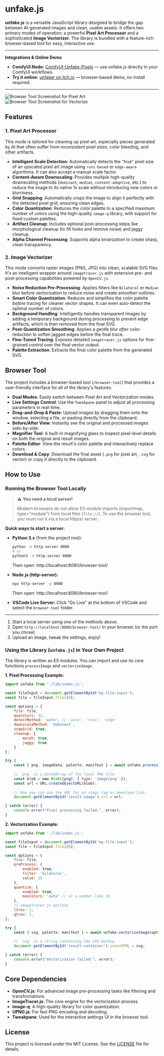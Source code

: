 # unfake.js

**unfake.js** is a versatile JavaScript library designed to bridge the gap between AI-generated images and clean, usable assets. It offers two primary modes of operation: a powerful **Pixel Art Processor** and a sophisticated **Image Vectorizer**. The library is bundled with a feature-rich browser-based tool for easy, interactive use.

---

**Integrations & Online Demo**

- **ComfyUI Node:** [ComfyUI-Unfake-Pixels](https://github.com/tauraloke/ComfyUI-Unfake-Pixels/) — use unfake.js directly in your ComfyUI workflows.
- **Try it online:** [unfaker on itch.io](https://jenissimo.itch.io/unfaker) — browser-based demo, no install required.

---

![Browser Tool Screenshot for Pixel Art](demo-pixel.png)
![Browser Tool Screenshot for Vectorize](demo-vector.png)

## Features

### 1. Pixel Art Processor
This mode is tailored for cleaning up pixel art, especially pieces generated by AI that often suffer from inconsistent pixel sizes, color bleeding, and other artifacts.

- **Intelligent Scale Detection**: Automatically detects the "true" pixel size of an upscaled pixel art image using `runs-based` or `edge-aware` algorithms. It can also accept a manual scale factor.
- **Content-Aware Downscaling**: Provides multiple high-quality downscaling methods (`dominant`, `median`, `content-adaptive`, etc.) to reduce the image to its native 1x scale without introducing new colors or blurriness.
- **Grid Snapping**: Automatically crops the image to align it perfectly with the detected pixel grid, ensuring clean edges.
- **Color Quantization**: Reduces the color palette to a specified maximum number of colors using the high-quality `image-q` library, with support for fixed custom palettes.
- **Artifact Cleanup**: Includes optional post-processing steps like morphological cleanup (to fill holes and remove noise) and jaggy cleanup.
- **Alpha Channel Processing**: Supports alpha binarization to create sharp, clean transparency.

### 2. Image Vectorizer
This mode converts raster images (PNG, JPG) into clean, scalable SVG files. It's an intelligent wrapper around `imagetracer.js` with extensive pre- and post-processing capabilities powered by `OpenCV.js`.

- **Noise Reduction Pre-Processing**: Applies filters like `Bilateral` or `Median` blur before vectorization to reduce noise and create smoother outlines.
- **Smart Color Quantization**: Reduces and simplifies the color palette *before* tracing for cleaner vector shapes. It can even auto-detect the optimal number of colors.
- **Background Handling**: Intelligently handles transparent images by adding a temporary background during processing to prevent edge artifacts, which is then removed from the final SVG.
- **Post-Quantization Smoothing**: Applies a gentle blur *after* color reduction to soften jagged edges before the final trace.
- **Fine-Tuned Tracing**: Exposes detailed `imagetracer.js` options for fine-grained control over the final vector output.
- **Palette Extraction**: Extracts the final color palette from the generated SVG.

## Browser Tool

The project includes a browser-based tool (`/browser-tool`) that provides a user-friendly interface for all of the library's features.

- **Dual Modes**: Easily switch between Pixel Art and Vectorization modes.
- **Live Settings Control**: Use the `Tweakpane` panel to adjust all processing parameters in real-time.
- **Drag-and-Drop & Paste**: Upload images by dragging them onto the window, selecting a file, or pasting directly from the clipboard.
- **Before/After View**: Instantly see the original and processed images side-by-side.
- **Magnifier Tool**: A built-in magnifying glass to inspect pixel-level details on both the original and result images.
- **Palette Editor**: View the result's color palette and interactively replace colors.
- **Download & Copy**: Download the final asset (`.png` for pixel art, `.svg` for vector) or copy it directly to the clipboard.

## How to Use

### Running the Browser Tool Locally

> ⚠️ **You need a local server!**
>
> Modern browsers do not allow ES module imports (importmap, type="module") from local files (`file://`). To use the browser tool, you must run it via a local http(s) server.

**Quick ways to start a server:**

- **Python 3.x** (from the project root):
  ```sh
  python -m http.server 8080
  # or
  python3 -m http.server 8080
  ```
  Then open: http://localhost:8080/browser-tool/

- **Node.js (http-server):**
  ```sh
  npx http-server -p 8080
  ```
  Then open: http://localhost:8080/browser-tool/

- **VSCode Live Server:**
  Click "Go Live" at the bottom of VSCode and select the `browser-tool` folder.

---

1. Start a local server using one of the methods above.
2. Open `http://localhost:8080/browser-tool/` in your browser (or the port you chose).
3. Upload an image, tweak the settings, enjoy!

### Using the Library (`unfake.js`) in Your Own Project

The library is written as ES modules. You can import and use its core functions `processImage` and `vectorizeImage`.

**1. Pixel Processing Example:**

```javascript
import unfake from './lib/index.js';

const fileInput = document.getElementById('my-file-input');
const file = fileInput.files[0];

const options = {
    file: file,
    maxColors: 32,
    detectMethod: 'auto', // 'auto', 'runs', 'edge'
    downscaleMethod: 'dominant',
    snapGrid: true,
    cleanup: { 
        morph: true, 
        jaggy: true 
    }
};

try {
    const { png, imageData, palette, manifest } = await unfake.processImage(options);
    
    // `png` is a Uint8Array of the final PNG file
    const blob = new Blob([png], { type: 'image/png' });
    const url = URL.createObjectURL(blob);
    
    // Now you can use the URL for an <img> tag or download link
    document.getElementById('result-image').src = url;

} catch (error) {
    console.error("Pixel processing failed:", error);
}
```

**2. Vectorization Example:**

```javascript
import unfake from './lib/index.js';

const fileInput = document.getElementById('my-file-input');
const file = fileInput.files[0];

const options = {
    file: file,
    preProcess: {
        enabled: true,
        filter: 'bilateral',
        value: 15
    },
    quantize: {
        enabled: true,
        maxColors: 'auto' // or a number like 16
    },
    // imagetracer.js options
    ltres: 1,
    qtres: 1,
};

try {
    const { svg, palette, manifest } = await unfake.vectorizeImage(options);
    
    // `svg` is a string containing the SVG markup
    document.getElementById('result-container').innerHTML = svg;

} catch (error) {
    console.error("Vectorization failed:", error);
}
```

## Core Dependencies

- **OpenCV.js**: For advanced image pre-processing tasks like filtering and transformations.
- **ImageTracer.js**: The core engine for the vectorization process.
- **image-q**: A high-quality library for color quantization.
- **UPNG.js**: For fast PNG encoding and decoding.
- **Tweakpane**: Used for the interactive settings UI in the browser tool.

## License

This project is licensed under the MIT License. See the [LICENSE](LICENSE) file for details.
